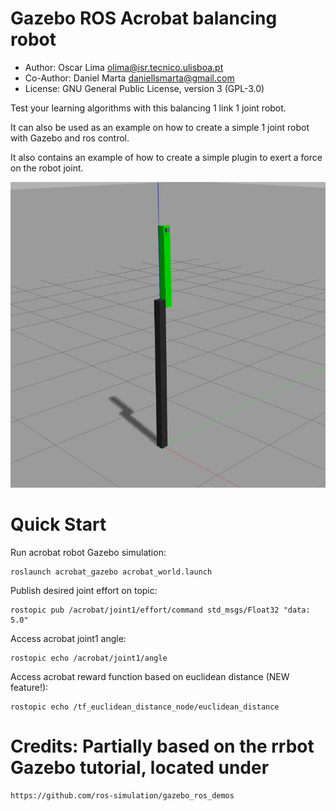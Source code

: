 Gazebo ROS Acrobat balancing robot
===

* Author: Oscar Lima <olima@isr.tecnico.ulisboa.pt>
* Co-Author: Daniel Marta <daniellsmarta@gmail.com>
* License: GNU General Public License, version 3 (GPL-3.0)

Test your learning algorithms with this balancing 1 link 1 joint robot.

It can also be used as an example on how to create a simple 1 joint robot
with Gazebo and ros control.

It also contains an example of how to create a simple plugin to exert a force on the robot joint.

![alt gazebo_acrobat_robot](https://github.com/socrob/acrobat_robot/blob/kinetic/gazebo_acrobat_robot.png "Gazebo acrobat 1 joint robot")

Quick Start
===

Run acrobat robot Gazebo simulation:

    roslaunch acrobat_gazebo acrobat_world.launch

Publish desired joint effort on topic:

    rostopic pub /acrobat/joint1/effort/command std_msgs/Float32 "data: 5.0"

Access acrobat joint1 angle:

    rostopic echo /acrobat/joint1/angle

Access acrobat reward function based on euclidean distance (NEW feature!):

    rostopic echo /tf_euclidean_distance_node/euclidean_distance

Credits: Partially based on the rrbot Gazebo tutorial, located under
===

    https://github.com/ros-simulation/gazebo_ros_demos
